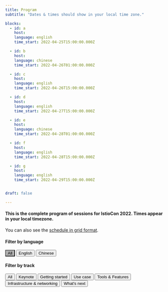```yaml
---
title: Program
subtitle: "Dates & times should show in your local time zone."

blocks: 
  - id: a
    host: 
    language: english
    time_start: 2022-04-25T15:00:00.000Z

  - id: b
    host:
    language: chinese
    time_start: 2022-04-26T01:00:00.000Z

  - id: c
    host: 
    language: english
    time_start: 2022-04-26T15:00:00.000Z

  - id: d
    host:
    language: english
    time_start: 2022-04-27T15:00:00.000Z

  - id: e
    host:
    language: chinese
    time_start: 2022-04-28T01:00:00.000Z

  - id: f
    host: 
    language: english
    time_start: 2022-04-28T15:00:00.000Z

  - id: g
    host: 
    language: english
    time_start: 2022-04-29T15:00:00.000Z


draft: false

---
```


<h4>This is the complete program of sessions for IstioCon 2022. Times appear in your local timezone.</h4>

<p>You can also see the <a href="/istiocon-2022/schedule/grid">schedule in grid format</a>.</p>
<h4>Filter by language</h4>
<div class="color-code-list mb-4" id="language-buttons">
  <button type="button" class="btn btn-lang color-code-item all" style="background-color: #b0b0b0;" onclick="showLang(this, 'all')">All</button>
  <button type="button" class="btn btn-lang color-code-item english" onclick="showLang(this,'english')">English</button>
  <button type="button" class="btn btn-lang color-code-item chinese" onclick="showLang(this,'chinese')">Chinese</button>
  <div class="filter-legend" id="active-lang-filter"></div>
</div>


<h4>Filter by track</h4>
<div class="color-code-list mb-5">
  <button type="button" class="btn btn-track color-code-item all" onclick="showTrack(this,'all')">All</button>
  <button type="button" class="btn btn-track color-code-item keynote" onclick="showTrack(this,'keynote')">Keynote</button>
  <button type="button" class="btn btn-track color-code-item getting-started" onclick="showTrack(this,'getting-started')">Getting started</button>
  <button type="button" class="btn btn-track color-code-item use-case" onclick="showTrack(this,'use-case')">Use case</button>
  <button type="button" class="btn btn-track color-code-item tools-features-functionality" onclick="showTrack(this,'tools-features-functionality')">Tools & Features</button>
  <button type="button" class="btn btn-track color-code-item infrastructure-networking" onclick="showTrack(this,'infrastructure-networking')">Infrastructure & networking</button>
  <button type="button" class="btn btn-track color-code-item tech-evolution-whats-next" onclick="showTrack(this,'tech-evolution-whats-next')">What's next</button>
  <div class="filter-legend" id="active-track-filter"></div>
</div>

